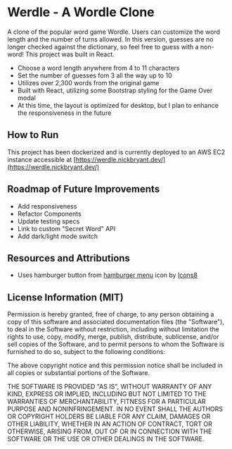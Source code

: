 # Werdle - A Wordle Clone 


A clone of the popular word game Wordle. Users can customize the word length and the number of turns allowed. In this version, guesses are no longer checked against the dictionary, so feel free to guess with a non-word! This project was built in React.
* Choose a word length anywhere from 4 to 11 characters
* Set the number of guesses fom 3 all the way up to 10
* Utilizes over 2,300 words from the original game
* Built with React, utilizing some Bootstrap styling for the Game Over modal
* At this time, the layout is optimized for desktop, but I plan to enhance the responsiveness in the future

## How to Run
This project has been dockerized and is currently deployed to an AWS EC2 instance accessible at [https://werdle.nickbryant.dev/](https://werdle.nickbryant.dev/)


## Roadmap of Future Improvements
* Add responsiveness
* Refactor Components
* Update testing specs
* Link to custom "Secret Word" API
* Add dark/light mode switch

## Resources and Attributions
- Uses hamburger button from <a target="_blank" href="https://icons8.com/icon/k1Q9gcdbeRVn/hamburger-menu">hamburger menu</a> icon by <a target="_blank" href="https://icons8.com">Icons8</a>

## License Information (MIT)

Permission is hereby granted, free of charge, to any person obtaining a copy of this software and associated documentation files (the "Software"), to deal in the Software without restriction, including without limitation the rights to use, copy, modify, merge, publish, distribute, sublicense, and/or sell copies of the Software, and to permit persons to whom the Software is furnished to do so, subject to the following conditions:

The above copyright notice and this permission notice shall be included in all copies or substantial portions of the Software.

THE SOFTWARE IS PROVIDED "AS IS", WITHOUT WARRANTY OF ANY KIND, EXPRESS OR IMPLIED, INCLUDING BUT NOT LIMITED TO THE WARRANTIES OF MERCHANTABILITY, FITNESS FOR A PARTICULAR PURPOSE AND NONINFRINGEMENT. IN NO EVENT SHALL THE AUTHORS OR COPYRIGHT HOLDERS BE LIABLE FOR ANY CLAIM, DAMAGES OR OTHER LIABILITY, WHETHER IN AN ACTION OF CONTRACT, TORT OR OTHERWISE, ARISING FROM, OUT OF OR IN CONNECTION WITH THE SOFTWARE OR THE USE OR OTHER DEALINGS IN THE SOFTWARE.
